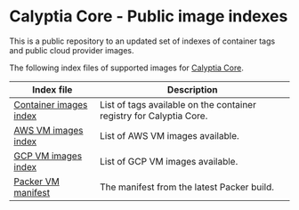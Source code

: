 # Calyptia Core - Public image indexes

This is a public repository to an updated set of indexes of container tags and public cloud provider images.

The following index files of supported images for [Calyptia Core](https://calyptia.com/products/calyptia-core/).

| Index file                                          | Description                                                        |
|-----------------------------------------------------|--------------------------------------------------------------------|
| [Container images index](./container.index.json) | List of tags available on the container registry for Calyptia Core. |
| [AWS VM images index](./aws.index.json)  | List of AWS VM images available. |
| [GCP VM images index](./gcp.index.json)  | List of GCP VM images available. |
| [Packer VM manifest](./packer-manifest.json) | The manifest from the latest Packer build. |
